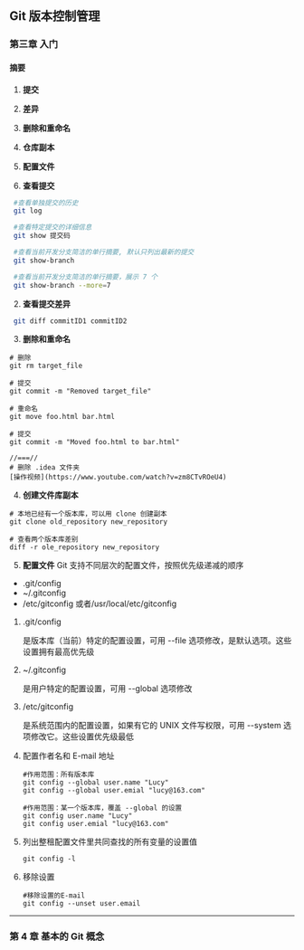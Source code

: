## Git 版本控制管理

### 第三章 入门

#### 摘要

1. **提交**
2. **差异**
3. **删除和重命名**
4. **仓库副本**
5. **配置文件**



1. **查看提交**
```bash
 #查看单独提交的历史
 git log

 #查看特定提交的详细信息
 git show 提交码

 #查看当前开发分支简洁的单行摘要, 默认只列出最新的提交
 git show-branch 

 #查看当前开发分支简洁的单行摘要，展示 7 个
 git show-branch --more=7
```

2. **查看提交差异**
```bash
 git diff commitID1 commitID2
```

3. **删除和重命名**
```
# 删除
git rm target_file

# 提交
git commit -m "Removed target_file"

# 重命名
git move foo.html bar.html

# 提交
git commit -m "Moved foo.html to bar.html"

//===//
# 删除 .idea 文件夹
[操作视频](https://www.youtube.com/watch?v=zm8CTvROeU4)
```

4. **创建文件库副本**
```
# 本地已经有一个版本库，可以用 clone 创建副本
git clone old_repository new_repository

# 查看两个版本库差别
diff -r ole_repository new_repository
```

5. **配置文件**
  Git 支持不同层次的配置文件，按照优先级递减的顺序

  - .git/config
  - ~/.gitconfig
  - /etc/gitconfig 或者/usr/local/etc/gitconfig

  

  1. .git/config

      是版本库（当前）特定的配置设置，可用 --file 选项修改，是默认选项。这些设置拥有最高优先级

  2. ~/.gitconfig

      是用户特定的配置设置，可用 --global 选项修改

  3. /etc/gitconfig

      是系统范围内的配置设置，如果有它的 UNIX 文件写权限，可用 --system 选项修改它。这些设置优先级最低

  4. 配置作者名和 E-mail 地址

     ```
     #作用范围：所有版本库
     git config --global user.name "Lucy"
     git config --global user.emial "lucy@163.com"
     
     #作用范围：某一个版本库，覆盖 --global 的设置
     git config user.name "Lucy"
     git config user.emial "lucy@163.com"
     ```

  5. 列出整租配置文件里共同查找的所有变量的设置值

     ```
     git config -l
     ```

  6. 移除设置

     ```
     #移除设置的E-mail
     git config --unset user.email
     ```



---

### 第 4 章 基本的 Git 概念






